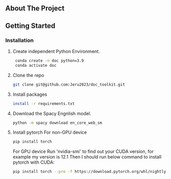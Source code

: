 <!-- ABOUT THE PROJECT -->
## About The Project

<!-- GETTING STARTED -->
## Getting Started

### Installation

1. Create independent Python Environment.
   ```sh    
    conda create -n doc python=3.9
    conda activate doc
   ```
2. Clone the repo
   ```sh
   git clone git@github.com:Jeru2023/doc_toolkit.git
   ```
3. Install packages
   ```sh
   install -r requirements.txt
   ```
4. Download the Spacy Engnlish model.
   ```sh
   python -m spacy download en_core_web_sm
   ```
5. Install pytorch
   For non-GPU device
   ```sh
   pip install torch
   ```

   For GPU device
   Run 'nvidia-smi' to find out your CUDA version, for example my version is 12.1
   Then I should run below command to install pytorch with CUDA:
   ```sh
   pip install torch --pre -f https://download.pytorch.org/whl/nightly/cu121/torch_nightly.html
   ```
